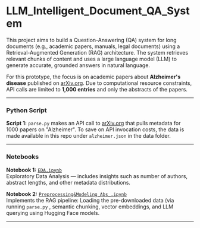 # LLM_Intelligent_Document_QA_System 



This project aims to build a Question-Answering (QA) system for long documents (e.g., academic papers, manuals, legal documents) using a Retrieval-Augmented Generation (RAG) architecture. The system retrieves relevant chunks of content and uses a large language model (LLM) to generate accurate, grounded answers in natural language.

For this prototype, the focus is on academic papers about **Alzheimer's disease** published on [arXiv.org](https://arxiv.org/). Due to computational resource constraints, API calls are limited to **1,000 entries** and only the abstracts of the papers.

---

### Python Script

**Script 1:** `parse.py` makes an API call to [arXiv.org](arXiv.org) that pulls metadata for 1000 papers on "Alzheimer". To save on API invocation costs, the data is made available in this repo under `alzheimer.json` in the data folder. 

---
### Notebooks

**Notebook 1:** [`EDA.ipynb`](https://github.com/nazilagundogdu/LLM_Intelligent_Document_QA_System/blob/main/EDA.ipynb)  
Exploratory Data Analysis — includes insights such as number of authors, abstract lengths, and other metadata distributions.

**Notebook 2:** [`Preprocessing&Modeling_Abs_.ipynb`](Preprocessing&Modeling_Abs_.ipynb)  
Implements the RAG pipeline: Loading the pre-downloaded data (via running `parse.py` , semantic chunking, vector embeddings, and LLM querying using Hugging Face models. 

---





